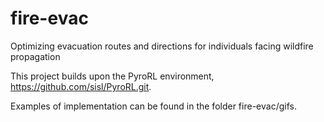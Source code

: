 # fire-evac
Optimizing evacuation routes and directions for individuals facing wildfire propagation

This project builds upon the PyroRL environment, https://github.com/sisl/PyroRL.git.

Examples of implementation can be found in the folder fire-evac/gifs.

